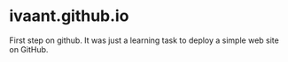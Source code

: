 # ivaant.github.io
First step on github.
It was just a learning task to deploy a simple web site on GitHub.
